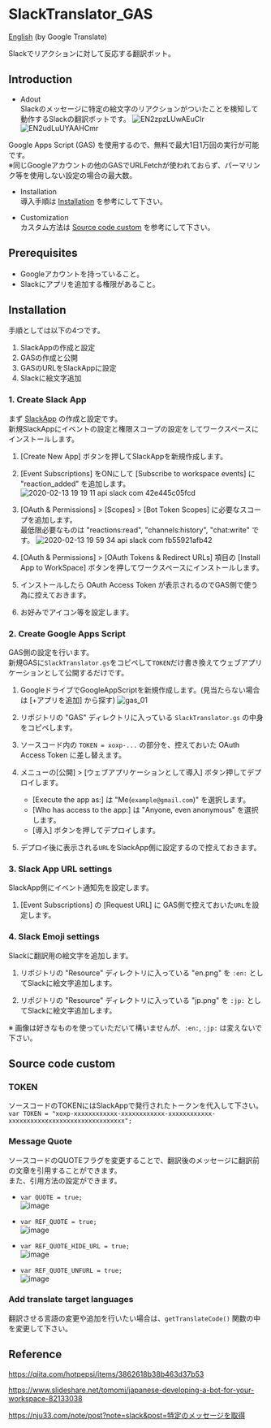 # SlackTranslator_GAS

[English](https://translate.google.com/translate?sl=ja&tl=en&u=https://github.com/HoshikawaHikari/SlackTranslator_GAS) (by Google Translate)

Slackでリアクションに対して反応する翻訳ボット。  


## Introduction

- Adout  
Slackのメッセージに特定の絵文字のリアクションがついたことを検知して動作するSlackの翻訳ボットです。
![EN2zpzLUwAEuCIr](https://user-images.githubusercontent.com/16908935/74594032-16ac2e80-5075-11ea-8c3d-e2ade468dab4.png)
![EN2udLuUYAAHCmr](https://user-images.githubusercontent.com/16908935/74594040-20359680-5075-11ea-82ff-0324e9d5d8dd.png)

Google Apps Script (GAS) を使用するので、無料で最大1日1万回の実行が可能です。  
※同じGoogleアカウントの他のGASでURLFetchが使われておらず、パーマリンク等を使用しない設定の場合の最大数。

- Installation  
導入手順は [Installation](https://github.com/HoshikawaHikari/SlackTranslator_GAS#installation) を参考にして下さい。

- Customization  
カスタム方法は [Source code custom](https://github.com/HoshikawaHikari/SlackTranslator_GAS#source-code-custom) を参考にして下さい。


## Prerequisites

- Googleアカウントを持っていること。
- Slackにアプリを追加する権限があること。

## Installation

手順としては以下の4つです。
1. SlackAppの作成と設定
2. GASの作成と公開
3. GASのURLをSlackAppに設定
4. Slackに絵文字追加

### 1. Create Slack App

まず [SlackApp](https://api.slack.com/apps) の作成と設定です。  
新規SlackAppにイベントの設定と権限スコープの設定をしてワークスペースにインストールします。

1. [Create New App] ボタンを押してSlackAppを新規作成します。

2. [Event Subscriptions] をONにして [Subscribe to workspace events] に "reaction_added" を追加します。
![2020-02-13 19 19 11 api slack com 42e445c05fcd](https://user-images.githubusercontent.com/16908935/74427767-0fc9c400-4e9b-11ea-80f8-5746507227ad.jpg)

3. [OAuth & Permissions] > [Scopes] > [Bot Token Scopes] に必要なスコープを追加します。  
   最低限必要なものは "reactions:read", "channels:history", "chat:write" です。
![2020-02-13 19 59 34 api slack com fb55921afb42](https://user-images.githubusercontent.com/16908935/74427925-61724e80-4e9b-11ea-82bc-ca32721007cf.jpg)

4. [OAuth & Permissions] > [OAuth Tokens & Redirect URLs] 項目の [Install App to WorkSpace] ボタンを押してワークスペースにインストールします。

5. インストールしたら OAuth Access Token が表示されるのでGAS側で使う為に控えておきます。

6. お好みでアイコン等を設定します。


### 2. Create Google Apps Script

GAS側の設定を行います。  
新規GASに`SlackTranslator.gs`をコピペして`TOKEN`だけ書き換えてウェブアプリケーションとして公開するだけです。

1. GoogleドライブでGoogleAppScriptを新規作成します。(見当たらない場合は [+アプリを追加] から探す)
![gas_01](https://user-images.githubusercontent.com/16908935/74428033-97afce00-4e9b-11ea-844b-493a806d2bf7.jpg)

2. リポジトリの "GAS" ディレクトリに入っている `SlackTranslator.gs` の中身をコピペします。

3. ソースコード内の `TOKEN = xoxp-...` の部分を、控えておいた OAuth Access Token に差し替えます。

4. メニューの[公開] > [ウェブアプリケーションとして導入] ボタン押してデプロイします。
   - [Execute the app as:] は "Me(`example@gmail.com`)" を選択します。
   - [Who has access to the app:] は "Anyone, even anonymous" を選択します。
   - [導入] ボタンを押してデプロイします。

8. デプロイ後に表示される`URL`をSlackApp側に設定するので控えておきます。


### 3. Slack App URL settings

SlackApp側にイベント通知先を設定します。

1. [Event Subscriptions] の [Request URL] に GAS側で控えておいた`URL`を設定します。


### 4. Slack Emoji settings

Slackに翻訳用の絵文字を追加します。

1. リポジトリの "Resource" ディレクトリに入っている "en.png" を `:en:` としてSlackに絵文字追加します。

2. リポジトリの "Resource" ディレクトリに入っている "jp.png" を `:jp:` としてSlackに絵文字追加します。

※ 画像は好きなものを使っていただいて構いませんが、`:en:`, `:jp:` は変えないで下さい。


## Source code custom

### TOKEN
ソースコードのTOKENにはSlackAppで発行されたトークンを代入して下さい。  
`var TOKEN = "xoxp-xxxxxxxxxxxx-xxxxxxxxxxxx-xxxxxxxxxxxx-xxxxxxxxxxxxxxxxxxxxxxxxxxxxxxxx";`

### Message Quote
ソースコードのQUOTEフラグを変更することで、翻訳後のメッセージに翻訳前の文章を引用することができます。  
また、引用方法の設定ができます。

- `var QUOTE = true;`  
![image](https://user-images.githubusercontent.com/16908935/74594334-94256e00-5078-11ea-9184-12aa48165c1c.png)

- `var REF_QUOTE = true;`  
![image](https://user-images.githubusercontent.com/16908935/74594382-0bf39880-5079-11ea-91af-72fdb18136bf.png)

- `var REF_QUOTE_HIDE_URL = true;`  
![image](https://user-images.githubusercontent.com/16908935/74594398-51b06100-5079-11ea-9d88-91c291a46517.png)

- `var REF_QUOTE_UNFURL = true;`  
![image](https://user-images.githubusercontent.com/16908935/74594410-83292c80-5079-11ea-97d7-8dd5f69a5706.png)


### Add translate target languages

翻訳させる言語の変更や追加を行いたい場合は、`getTranslateCode()` 関数の中を変更して下さい。


## Reference

https://qiita.com/hotpepsi/items/3862618b38b463d37b53

https://www.slideshare.net/tomomi/japanese-developing-a-bot-for-your-workspace-82133038

https://nju33.com/note/post?note=slack&post=特定のメッセージを取得


